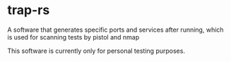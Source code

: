 # trap-rs
A software that generates specific ports and services after running, which is used for scanning tests by pistol and nmap

This software is currently only for personal testing purposes.
